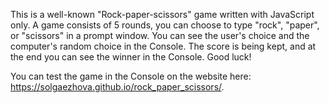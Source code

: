 This is a well-known "Rock-paper-scissors" game written with JavaScript only. A game consists of 5 rounds, you can choose to type "rock", "paper", or "scissors" in a prompt window. You can see the user's choice and the computer's random choice in the Console. The score is being kept, and at the end you can see the winner in the Console. Good luck!

You can test the game in the Console on the website here: https://solgaezhova.github.io/rock_paper_scissors/.
 

